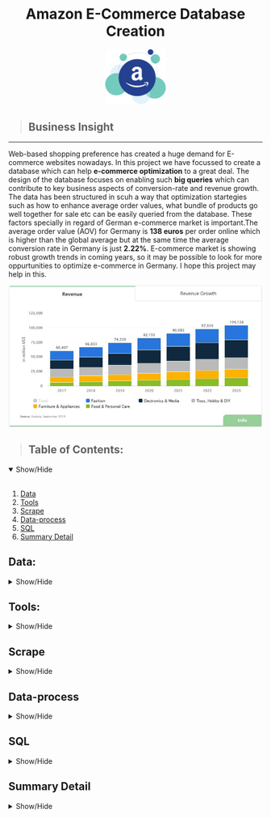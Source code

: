 <h1 align='center'>Amazon E-Commerce Database Creation</h1>

<p align="center">
  <img src="Images\amzn.png" width=120> </p>

> ## Business Insight
---
Web-based shopping preference has created a huge demand for E-commerce websites nowadays. In this project we have focussed to create a database which can help **e-commerce optimization** to a great deal. The design of the database focuses on enabling such **big queries** which can contribute to key business aspects of conversion-rate and revenue growth. The data has been structured in scuh a way that optimization startegies such as how to enhance average order values, what bundle of products go well together for sale etc can be easily queried from the database. These factors specially in regard of German e-commerce market is important.The average order value (AOV) for Germany is **138 euros** per order online which is higher than the global average but at the same time the average conversion rate in Germany is just **2.22%**. E-commerce market is showing robust growth trends in coming years, so it may be possible to look for more oppurtunities to optimize e-commerce in Germany. I hope this project may help in this.

<p align="center">
  <img src="Images\german-ecom.jpg" width=800> </p>


>## Table of Contents:
<details open>
<summary>Show/Hide</summary>
<br>

 1. [Data](#Data)
 1. [ Tools ](#Tools)
 2. [ Scrape ](#Scrape)
 3. [ Data-process ](#Data-Process)    
 4. [ SQL ](#SQL)
 5. [ Summary Detail ](#Summary_Detail)
</details>



## Data:
<details>
<a name="Data"></a>
<summary>Show/Hide</summary>
<br>
 
 * dslr.csv
 * headphones.csv
 * keyboard.csv
 * monitor.csv
 * mouse.csv
 * product_output.jsonl
 * product_summary.csv
 * search_output.jsonl
</details>


## Tools:
<details>
<a name="Tools"></a>
<summary>Show/Hide</summary>
<br>
    
* <strong>Python</strong>
* <strong>Pandas</strong>
* <strong>Numpy</strong>
* <strong>Matplotlib</strong>
* <strong>Seaborn</strong>
* <strong>Requests</strong>
* <strong>Selectorlib</strong>
* <strong>Fake_useragent</strong>
* <strong>Time</strong>
* <strong>Plotly</strong>
</details>

## Scrape
<details>
<a name="Scrape"></a>
<summary>Show/Hide</summary>
<br>

<!--  OL -->
1. Scraping the data
    * Imports
    * Urls are scraped using create_search_url.py
    * Yaml file created through CSS elements
    * Search. py deployed to fetch Product summary
    * Json file dumped to form search_output.json
    * Product urls extracted using urlib
    * Product. py deployed to fetch product details
    * Json file dumped to form product_output.json
</details>

## Data-process
<details>
<a name="Data-process"></a>
<summary>Show/Hide</summary>
<br>
 
 1. Search_output.json validated
 1. Imports
 1. Duplicates removed
 1. Nulls checked
 1. Feature extraction done
 1. Data saved as csv for upload
 </details>

## SQL
<details>
<a name="SQL"></a>
<summary>Show/Hide</summary>
<br>
 
 ## ETL Process

<p align="center">
  <img src="Images\etl.jpg" width=500> </p>

1. Extraction: Csv file fetched in VScode(editor)
1. Transformation: Following specified
    * Field Terminator  
    * Line Termination
    * Field Demilitation
    * Encloser and Ignore  
1. Loading :
    * transformed [file]("Data\Sql-upload.txt") is placed in enviornment variable defined path 
    * my.ini file can also be changed to put desired path
    * Data Warehouse tables are designed in a **de-normalized** structure.
    (In **normalization database** the same column data cannot be repeated or in simple words there will not be any redundant data.)
    * Load Infile Sql command done to upload data.
</details>

## Summary Detail
<details>
<a name="Summary Detail"></a>
<summary>Show/Hide</summary>
